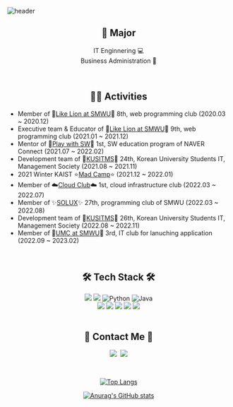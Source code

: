
![header](https://capsule-render.vercel.app/api?type=rect&color=timeAuto&height=100&section=header&text=Sever%20Developer,%20Jeong%20In&fontSize=40&animation=fadeIn)

<div align="center">


## 🏫 Major 
IT Enginnering 💻 <br/>
Business Administration 💼
   
   <br/>
 </div>

<div align="center">

## 👩‍💻 Activities    </div>


* Member of 🦁[Like Lion at SMWU](https://www.likelion.net/univ)🦁 8th, web programming club (2020.03 ~ 2020.12)
* Executive team & Educator of 🦁[Like Lion at SMWU](https://www.likelion.net/univ)🦁 9th, web programming club (2021.01 ~ 2021.12)
* Mentor of 🤖[Play with SW](https://www.playsw.or.kr/main)🤖 1st, SW education program of NAVER Connect (2021.07 ~ 2022.02)
* Development team of 🔗[KUSITMS](https://cafe.naver.com/kusitms)🔗 24th, Korean University Students IT, Management Society (2021.08 ~ 2021.11)
* 2021 Winter KAIST ⭐️[Mad Camp](https://madcamp.io/)⭐️ (2021.12 ~ 2022.01)
* Member of ☁️[Cloud Club](https://cloudclub.oopy.io/)☁️ 1st, cloud infrastructure club (2022.03 ~ 2022.07)
* Member of ✨[SOLUX](https://github.com/sm-solux)✨ 27th, programming club of SMWU (2022.03 ~ 2022.08)
* Development team of 🔗[KUSITMS](https://cafe.naver.com/kusitms)🔗 26th, Korean University Students IT, Management Society (2022.08 ~ 2022.11)
* Member of 🚀[UMC at SMWU](https://www.makeus.in/umc)🚀 3rd, IT club for lanuching application (2022.09 ~ 2023.02)


<!--
Development team of 🔗[KUSITMS](https://cafe.naver.com/kusitms)🔗 26th, Korean University Students IT, Management Society (2022.08 ~ )
| Activity | Position | Duration | Description |
|---|---|---|---|
| [Like Lion](https://www.likelion.net/univ) at SMWU 8th | Member | 2020.03-2020.12 | Web Programming Club |
| [Like Lion](https://www.likelion.net/univ) at SMWU 9th | Executive Team & Educator | 2021.01-2021.12 | Web Programming Club |
|[Play with SW](https://www.playsw.or.kr/main) | Mentor | 2021.07-2022.02| SW Eductaion Program of NAVER Connect
| [KUSITMS](https://cafe.naver.com/kusitms) | Development Team | 2021.08-2021.11 | Korean University Students IT, Management Society |
| [SMARTeer](https://www.instagram.com/smwu_smarteer/) | Team Leader of Education team | 2021.01-2021.12 | Leadership group(Volunteering club) of SMWU Library
| 2021 Winter [Mad Camp](https://madcamp.io/)| Development Team | 2021.12-2022.01 | Programming Camp
-->
<!-- * Member of ☁️[Cloud Club](https://cloudclub.notion.site/cloudclub/Cloud-Club-1-39782e4d00f24b07aea8484e5a86110e)☁️ 1st, cloud infrastructure club (2022.03 ~ Current)-->
<!--* Team leader of 📚[SMARTeer](https://cafe.naver.com/smarteer)📚 Education team, Leadership group of SMWU Library (2021.01 ~ 2021.12)
* Member of 📚[SMARTeer](https://cafe.naver.com/smarteer)📚 Education team & Global team, Leadership group of SMWU Library (2020.04 ~ 2021.12)-->


<div align="center">
<br/>

## 🛠 Tech Stack 🛠
<p>

<img src="https://img.shields.io/badge/Spring Boot-6DB33F?style=for-thebadge&logo=Spring&logoColor=white"/> 
<img src="https://img.shields.io/badge/Django-092E20?style=for-thebadge&logo=Django&logoColor=white"/>
<!--<img src="https://img.shields.io/badge/Node.js-339933?style=for-thebadge&logo=Node.js&logoColor=white"/>-->
<!--<img src="https://img.shields.io/badge/-React-61DAFB?logo=react&logoColor=white"/>-->

<!--<br/>-->
<img alt="Python" src ="https://img.shields.io/badge/Python-3776AB?&style=for-thebadge&logo=Python&logoColor=white"/>
<img alt="Java" src="https://img.shields.io/badge/Java-5382a1.svg?&style=for-thebadge&logo=Java&logoColor=white"/> 
<!--<img alt="Javascript" src ="https://img.shields.io/badge/Javascript-F7DF1E.svg?&style=for-thebadge&logo=Javascript&logoColor=white"/>-->
<!--<img alt="C" src ="https://img.shields.io/badge/C-A8B9CC.svg?&style=for-the badge&logo=C&logoColor=white"/> 
<img alt="C++" src ="https://img.shields.io/badge/C++-00599C.svg?&style=for-the badge&logo=C%2B%2B&logoColor=white"/>-->
<br/>
   
<img src="https://img.shields.io/badge/Mysql-E6B91E?style=for-thebadge&logo=MySql&logoColor=white"/>
<img src="https://img.shields.io/badge/MariaDB-003545?style=for-thebadge&logo=MariaDB&logoColor=white"/>
<img src="https://img.shields.io/badge/MongoDB-47A248?style=for-thebadge&logo=MongoDB&logoColor=white"/>
<img src="https://img.shields.io/badge/github-181717?style=for-thebadge&logo=github&logoColor=white"/>
<img src="https://img.shields.io/badge/git-F05032?style=for-thebadge&logo=git&logoColor=white"/>

   <br/>
   
<br/>
   
   </p>

</div>


<div align="center">

## 🌈 Contact Me 🌈
<p align="center">
  <a href="https://www.instagram.com/j_nini99/"><img src="https://img.shields.io/badge/Instagram-E4405F?style=for-thebadge&logo=Instagram&logoColor=white&link=https://www.instagram.com/j_nini99/"/></a>&nbsp
  <a href="mailto:yoonjeongin@sookmyung.ac.kr"><img src="https://img.shields.io/badge/Gmail-d14836?style=for-thebadge&logo=Gmail&logoColor=white&link=yoonjeongin@sookmyung.ac.kr"/></a>
</p>
   <br/>

[![Top Langs](https://github-readme-stats.vercel.app/api/top-langs/?username=j0nnie99&layout=compact)](https://github.com/j0nnie99/github-readme-stats)

[![Anurag's GitHub stats](https://github-readme-stats.vercel.app/api?username=j0nnie99)](https://github.com/anuraghazra/github-readme-stats)
</div>
